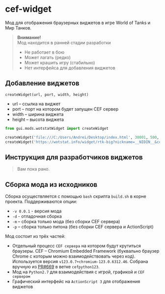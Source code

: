 # cef-widget

Мод для отображения браузерных виджетов в игре World of Tanks и Мир Танков.

> **Внимание!**  
> Мод находится в ранней стадии разработки  
> - Не работает в бою
> - Может лагать (редко)
> - Может крашить игру (стабильно)
> - Нет интерфейса для добавления виджетов


## Добавление виджетов

`createWidget(url, port, width, height)`
- url – ссылка на виджет
- port – порт на котором будет запущен CEF сервер
- width – ширина виджета
- height – высота виджета

```python
from gui.mods.wotstatWidget import createWidget

createWidget('file:///C:/Users/Andrei/Desktop/index.html', 30001, 500, 500)
createWidget('https://wotstat.info/widget/rtk-big?nickname=__NIDIN__&color=73c9ed', 30002, 500, 500)
```

## Инструкция для разработчиков виджетов

> Вам пока рано.

## Сборка мода из исходников

Сборка осуществляется с помощью `bash` скрипта `build.sh` в корне проекта.
Поддерживаются опции:
- `-v 0.0.1` - версия мода
- `-d` - отладочная сборка
- `-m` – сборка только мода (без сборки CEF сервера)
- `-p` – сборка только питона (без сборки CEF сервера и ActionScript)

Мод состоит из трёх частей:
- Отдельный процесс `CEF сервера` на котором будут крутиться браузеры. CEF – Chromium Embedded Framework (буквально браузер Chrome с которым можно взаимодействовать через код).  
  Используется версия `v123.0.7+chromium-123.0.6312.46`. Собрана вручную из [PR#669](https://github.com/cztomczak/cefpython/pull/669) в ветке `cefpython123`.
- Мод на `Python2.7` для взаимодействия с игрой, графикой и `CEF сервером`
- Графический интерфейс на `ActionScript 3` для отображения виджетов

